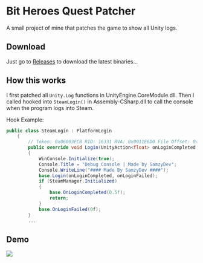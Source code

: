 
# Bit Heroes Quest Patcher

A small project of mine that patches the game to show all Unity logs.


## Download

Just go to [Releases](https://github.com/YungSamzy/bitheroes-console-patch/releases/latest) to download the latest binaries...


## How this works

I first patched all ```Unity.Log``` functions in UnityEngine.CoreModule.dll. Then I called hooked into ```SteamLogin()``` in Assembly-CSharp.dll to call the console when the program logs into Steam.

Hook Example:
```csharp
public class SteamLogin : PlatformLogin
	{
		// Token: 0x06003FCB RID: 16331 RVA: 0x0011E6D0 File Offset: 0x0011C8D0
		public override void Login(UnityAction<float> onLoginCompleted, UnityAction<float> onLoginFailed)
		{
			WinConsole.Initialize(true);
			Console.Title = "Debug Console | Made by SamzyDev";
			Console.WriteLine("#### Made By SamzyDev ####");
			base.Login(onLoginCompleted, onLoginFailed);
			if (SteamManager.Initialized)
			{
				base.OnLoginCompleted(0.5f);
				return;
			}
			base.OnLoginFailed(0f);
		}
        ...
```

## Demo
![](https://github.com/YungSamzy/bitheroes-console-patch/blob/main/preview.gif)
